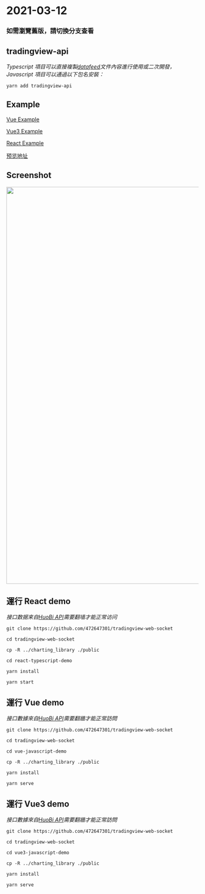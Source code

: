 # 2021-03-12

### 如需瀏覽舊版，請切換分支查看

## tradingview-api

_Typescript 項目可以直接複製[datafeed](https://github.com/472647301/tradingview-web-socket/tree/master/react-typescript-demo/src/datafeed)文件內容進行使用或二次開發，Javascript 項目可以通過以下包名安裝：_

```shell
yarn add tradingview-api
```

## Example

[Vue Example](https://github.com/472647301/tradingview-web-socket/tree/master/vue-javascript-demo)

[Vue3 Example](https://github.com/472647301/tradingview-web-socket/tree/master/vue3-javascript-demo)

[React Example](https://github.com/472647301/tradingview-web-socket/tree/master/react-typescript-demo)


[预览地址](http://demo.zhuwenbo.top/tradingview/react/)

## Screenshot

<img src="https://github.com/472647301/tradingview-web-socket/blob/master/screenshot/screenshot.png?raw=true" width="1038">

## 運行 React demo

_接口数据来自[HuoBi API](https://huobiapi.github.io/docs/spot/v1/cn/)需要翻墙才能正常访问_

```shell
git clone https://github.com/472647301/tradingview-web-socket

cd tradingview-web-socket

cp -R ../charting_library ./public

cd react-typescript-demo

yarn install

yarn start
```

## 運行 Vue demo

_接口數據來自[HuoBi API](https://huobiapi.github.io/docs/spot/v1/cn/)需要翻牆才能正常訪問_

```shell
git clone https://github.com/472647301/tradingview-web-socket

cd tradingview-web-socket

cd vue-javascript-demo

cp -R ../charting_library ./public

yarn install

yarn serve
```
## 運行 Vue3 demo

_接口數據來自[HuoBi API](https://huobiapi.github.io/docs/spot/v1/cn/)需要翻牆才能正常訪問_

```shell
git clone https://github.com/472647301/tradingview-web-socket

cd tradingview-web-socket

cd vue3-javascript-demo

cp -R ../charting_library ./public

yarn install

yarn serve
```
